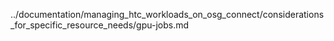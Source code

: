 ../documentation/managing_htc_workloads_on_osg_connect/considerations_for_specific_resource_needs/gpu-jobs.md